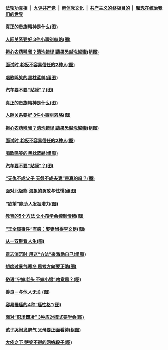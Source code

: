 ####  [法轮功真相](../../../../basic/blob/master/README.md?t=05090301) &nbsp;|&nbsp; [九评共产党](../../../../9ping.md/blob/master/README.md?t=05090301) &nbsp;|&nbsp; [解体党文化](../../../../jtdwh.md/blob/master/README.md?t=05090301)  &nbsp;|&nbsp; [共产主义的终极目的](../../../../gczydzjmd.md/blob/master/README.md?t=05090301) &nbsp;|&nbsp; [魔鬼在统治我们的世界](../../../../mgztzwmdsj.md/blob/master/README.md?t=05090301) 

#### [真正的贵族精神是什么(图)](../pages/p8/932238.md?t=05090301) 

#### [人际关系要好 3件小事别忽略(图)](../pages/p8/932535.md?t=05090301) 

#### [担心农药残留？清洗错误 蔬果恐越洗越毒(组图)](../pages/p8/931956.md?t=05090301) 

#### [面试时 老板不容易信任的2种人(图)](../pages/p8/930797.md?t=05090301) 

#### [唱歌鸣笑的黑枕蓝鹟(组图)](../pages/p8/932419.md?t=05090301) 

#### [汽车要不要“贴膜”？(图)](../pages/p8/932413.md?t=05090301) 

#### [真正的贵族精神是什么(图)](../pages/p8/932238.md?t=05090301) 

#### [人际关系要好 3件小事别忽略(图)](../pages/p8/932535.md?t=05090301) 

#### [担心农药残留？清洗错误 蔬果恐越洗越毒(组图)](../pages/p8/931956.md?t=05090301) 

#### [面试时 老板不容易信任的2种人(图)](../pages/p8/930797.md?t=05090301) 

#### [唱歌鸣笑的黑枕蓝鹟(组图)](../pages/p8/932419.md?t=05090301) 

#### [汽车要不要“贴膜”？(图)](../pages/p8/932413.md?t=05090301) 

#### [“无仇不成父子 无怨不成夫妻”是真的吗？(图)](../pages/p8/932398.md?t=05090301) 

#### [面对北极熊 海象的勇敢与怯懦(组图)](../pages/p8/931709.md?t=05090301) 

#### [“欲望”能助人发掘潜力(图)](../pages/p8/932351.md?t=05090301) 

#### [教育的5个方法 让小孩学会控制情绪(图)](../pages/p8/932307.md?t=05090301) 

#### [“王全璋事件”有感：娶妻当得李文足(图)](../pages/p8/932227.md?t=05090301) 

#### [从一双鞋看人生(图)](../pages/p8/932294.md?t=05090301) 

#### [意志消沉时 用这“方法”来激励自己(组图)](../pages/p8/932231.md?t=05090301) 

#### [想度过景气寒冬 思考方向要正确(图)](../pages/p8/932161.md?t=05090301) 

#### [俗语“宁嫁老头 不嫁小猴”啥意思？(图)](../pages/p8/932169.md?t=05090301) 

#### [善良－与他人无关&nbsp;(图)](../pages/p8/931997.md?t=05090301) 

#### [容易罹癌的4种“癌性格”(图)](../pages/p8/931697.md?t=05090301) 

#### [面对“职场霸凌” 3种应对模式要学会(图)](../pages/p8/930802.md?t=05090301) 

#### [孩子哭闹发脾气 父母要正面看待(组图)](../pages/p8/931995.md?t=05090301) 

#### [大疫之下 哭笑不得的网络段子(图)](../pages/p8/931989.md?t=05090301) 


